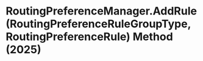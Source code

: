 # RoutingPreferenceManager.AddRule(RoutingPreferenceRuleGroupType, RoutingPreferenceRule) Method (2025)

﻿